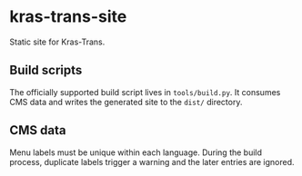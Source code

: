 # kras-trans-site

Static site for Kras-Trans.

## Build scripts

The officially supported build script lives in `tools/build.py`. It consumes
CMS data and writes the generated site to the `dist/` directory.

## CMS data

Menu labels must be unique within each language. During the build process,
duplicate labels trigger a warning and the later entries are ignored.

